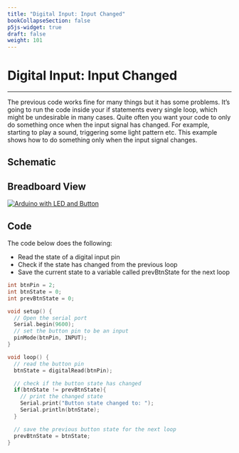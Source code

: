 ```yaml
---
title: "Digital Input: Input Changed"
bookCollapseSection: false
p5js-widget: true
draft: false
weight: 101
---
```


# Digital Input: Input Changed

---

The previous code works fine for many things but it has some problems. It’s going to run the code inside your if statements every single loop, which might be undesirable in many cases. Quite often you want your code to only do something once when the input signal has changed. For example, starting to play a sound, triggering some light pattern etc. This example shows how to do something only when the input signal changes.

## Schematic

## Breadboard View

[![Arduino with LED and Button](/images/tutorials/electronics/arduino-button-led-bb.png)](/images/tutorials/electronics/arduino-button-led-bb.png)

## Code

The code below does the following:

- Read the state of a digital input pin
- Check if the state has changed from the previous loop
- Save the current state to a variable called prevBtnState for the next loop

```c
int btnPin = 2;
int btnState = 0;
int prevBtnState = 0;

void setup() {
  // Open the serial port
  Serial.begin(9600);
  // set the button pin to be an input
  pinMode(btnPin, INPUT);
}

void loop() {
  // read the button pin
  btnState = digitalRead(btnPin);

  // check if the button state has changed
  if(btnState != prevBtnState){
    // print the changed state
    Serial.print("Button state changed to: ");
    Serial.println(btnState);
  }

  // save the previous button state for the next loop
  prevBtnState = btnState;
}
```
